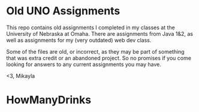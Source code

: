 # Old UNO Assignments

This repo contains old assignments I completed in my classes at the University of Nebraska at Omaha. 
There are assignments from Java 1&2, as well as assignments for my (very outdated) web dev class. 

Some of the files are old, or incorrect, as they may be part of something that was extra credit or an abandoned project. So no promises if you come looking for answers to any current assignments you may have. 

<3, Mikayla

# HowManyDrinks
